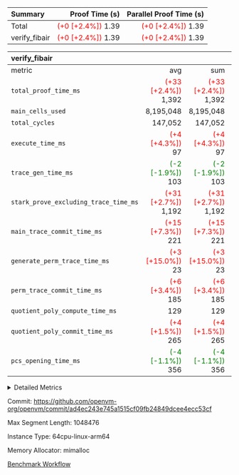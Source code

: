| Summary | Proof Time (s) | Parallel Proof Time (s) |
|:---|---:|---:|
| Total | <span style='color: red'>(+0 [+2.4%])</span> 1.39 | <span style='color: red'>(+0 [+2.4%])</span> 1.39 |
| verify_fibair | <span style='color: red'>(+0 [+2.4%])</span> 1.39 | <span style='color: red'>(+0 [+2.4%])</span> 1.39 |


| verify_fibair |||||
|:---|---:|---:|---:|---:|
|metric|avg|sum|max|min|
| `total_proof_time_ms ` | <span style='color: red'>(+33 [+2.4%])</span> 1,392 | <span style='color: red'>(+33 [+2.4%])</span> 1,392 | <span style='color: red'>(+33 [+2.4%])</span> 1,392 | <span style='color: red'>(+33 [+2.4%])</span> 1,392 |
| `main_cells_used     ` |  8,195,048 |  8,195,048 |  8,195,048 |  8,195,048 |
| `total_cycles        ` |  147,052 |  147,052 |  147,052 |  147,052 |
| `execute_time_ms     ` | <span style='color: red'>(+4 [+4.3%])</span> 97 | <span style='color: red'>(+4 [+4.3%])</span> 97 | <span style='color: red'>(+4 [+4.3%])</span> 97 | <span style='color: red'>(+4 [+4.3%])</span> 97 |
| `trace_gen_time_ms   ` | <span style='color: green'>(-2 [-1.9%])</span> 103 | <span style='color: green'>(-2 [-1.9%])</span> 103 | <span style='color: green'>(-2 [-1.9%])</span> 103 | <span style='color: green'>(-2 [-1.9%])</span> 103 |
| `stark_prove_excluding_trace_time_ms` | <span style='color: red'>(+31 [+2.7%])</span> 1,192 | <span style='color: red'>(+31 [+2.7%])</span> 1,192 | <span style='color: red'>(+31 [+2.7%])</span> 1,192 | <span style='color: red'>(+31 [+2.7%])</span> 1,192 |
| `main_trace_commit_time_ms` | <span style='color: red'>(+15 [+7.3%])</span> 221 | <span style='color: red'>(+15 [+7.3%])</span> 221 | <span style='color: red'>(+15 [+7.3%])</span> 221 | <span style='color: red'>(+15 [+7.3%])</span> 221 |
| `generate_perm_trace_time_ms` | <span style='color: red'>(+3 [+15.0%])</span> 23 | <span style='color: red'>(+3 [+15.0%])</span> 23 | <span style='color: red'>(+3 [+15.0%])</span> 23 | <span style='color: red'>(+3 [+15.0%])</span> 23 |
| `perm_trace_commit_time_ms` | <span style='color: red'>(+6 [+3.4%])</span> 185 | <span style='color: red'>(+6 [+3.4%])</span> 185 | <span style='color: red'>(+6 [+3.4%])</span> 185 | <span style='color: red'>(+6 [+3.4%])</span> 185 |
| `quotient_poly_compute_time_ms` |  129 |  129 |  129 |  129 |
| `quotient_poly_commit_time_ms` | <span style='color: red'>(+4 [+1.5%])</span> 265 | <span style='color: red'>(+4 [+1.5%])</span> 265 | <span style='color: red'>(+4 [+1.5%])</span> 265 | <span style='color: red'>(+4 [+1.5%])</span> 265 |
| `pcs_opening_time_ms ` | <span style='color: green'>(-4 [-1.1%])</span> 356 | <span style='color: green'>(-4 [-1.1%])</span> 356 | <span style='color: green'>(-4 [-1.1%])</span> 356 | <span style='color: green'>(-4 [-1.1%])</span> 356 |



<details>
<summary>Detailed Metrics</summary>

|  | verify_program_compile_ms | total_cells | stark_prove_excluding_trace_time_ms | quotient_poly_compute_time_ms | quotient_poly_commit_time_ms | perm_trace_commit_time_ms | pcs_opening_time_ms | main_trace_commit_time_ms |
| --- | --- | --- | --- | --- | --- | --- | --- |
|  | 7 | 65,536 | 60 | 3 | 13 | 0 | 30 | 14 | 

| air_name | rows | quotient_deg | main_cols | interactions | constraints | cells |
| --- | --- | --- | --- | --- | --- | --- |
| AccessAdapterAir<2> |  | 4 |  | 5 | 11 |  | 
| AccessAdapterAir<4> |  | 4 |  | 5 | 11 |  | 
| AccessAdapterAir<8> |  | 4 |  | 5 | 11 |  | 
| FibonacciAir | 32,768 | 1 | 2 |  | 5 | 65,536 | 
| FriReducedOpeningAir |  | 4 |  | 39 | 60 |  | 
| JalRangeCheckAir |  | 4 |  | 9 | 11 |  | 
| NativePoseidon2Air<BabyBearParameters>, 1> |  | 4 |  | 136 | 533 |  | 
| PhantomAir |  | 4 |  | 3 | 4 |  | 
| ProgramAir |  | 1 |  | 1 | 4 |  | 
| VariableRangeCheckerAir |  | 1 |  | 1 | 4 |  | 
| VmAirWrapper<AluNativeAdapterAir, FieldArithmeticCoreAir> |  | 4 |  | 15 | 23 |  | 
| VmAirWrapper<BranchNativeAdapterAir, BranchEqualCoreAir<1> |  | 4 |  | 11 | 22 |  | 
| VmAirWrapper<NativeAdapterAir<2, 0>, PublicValuesCoreAir> |  | 4 |  | 11 | 22 |  | 
| VmAirWrapper<NativeLoadStoreAdapterAir<1>, NativeLoadStoreCoreAir<1> |  | 4 |  | 15 | 16 |  | 
| VmAirWrapper<NativeLoadStoreAdapterAir<4>, NativeLoadStoreCoreAir<4> |  | 4 |  | 15 | 16 |  | 
| VmAirWrapper<NativeVectorizedAdapterAir<4>, FieldExtensionCoreAir> |  | 4 |  | 15 | 23 |  | 
| VmConnectorAir |  | 4 |  | 5 | 9 |  | 
| VolatileBoundaryAir |  | 4 |  | 4 | 16 |  | 

| group | trace_gen_time_ms | total_proof_time_ms | total_cycles | total_cells | stark_prove_excluding_trace_time_ms | quotient_poly_compute_time_ms | quotient_poly_commit_time_ms | perm_trace_commit_time_ms | pcs_opening_time_ms | main_trace_commit_time_ms | main_cells_used | generate_perm_trace_time_ms | execute_time_ms |
| --- | --- | --- | --- | --- | --- | --- | --- | --- | --- | --- | --- | --- | --- |
| verify_fibair | 103 | 1,392 | 147,052 | 23,947,938 | 1,192 | 129 | 265 | 185 | 356 | 221 | 8,195,048 | 23 | 97 | 

| group | air_name | rows | prep_cols | perm_cols | main_cols | cells |
| --- | --- | --- | --- | --- | --- | --- |
| verify_fibair | AccessAdapterAir<2> | 32,768 |  | 12 | 11 | 753,664 | 
| verify_fibair | AccessAdapterAir<4> | 16,384 |  | 12 | 13 | 409,600 | 
| verify_fibair | AccessAdapterAir<8> | 128 |  | 12 | 17 | 3,712 | 
| verify_fibair | FriReducedOpeningAir | 1,024 |  | 44 | 27 | 72,704 | 
| verify_fibair | JalRangeCheckAir | 16,384 |  | 16 | 12 | 458,752 | 
| verify_fibair | NativePoseidon2Air<BabyBearParameters>, 1> | 16,384 |  | 160 | 399 | 9,158,656 | 
| verify_fibair | PhantomAir | 8,192 |  | 8 | 6 | 114,688 | 
| verify_fibair | ProgramAir | 8,192 |  | 8 | 10 | 147,456 | 
| verify_fibair | VariableRangeCheckerAir | 262,144 | 2 | 8 | 1 | 2,359,296 | 
| verify_fibair | VmAirWrapper<AluNativeAdapterAir, FieldArithmeticCoreAir> | 131,072 |  | 20 | 29 | 6,422,528 | 
| verify_fibair | VmAirWrapper<BranchNativeAdapterAir, BranchEqualCoreAir<1> | 16,384 |  | 16 | 23 | 638,976 | 
| verify_fibair | VmAirWrapper<NativeLoadStoreAdapterAir<1>, NativeLoadStoreCoreAir<1> | 32,768 |  | 24 | 21 | 1,474,560 | 
| verify_fibair | VmAirWrapper<NativeLoadStoreAdapterAir<4>, NativeLoadStoreCoreAir<4> | 16,384 |  | 24 | 27 | 835,584 | 
| verify_fibair | VmAirWrapper<NativeVectorizedAdapterAir<4>, FieldExtensionCoreAir> | 8,192 |  | 20 | 38 | 475,136 | 
| verify_fibair | VmConnectorAir | 2 | 1 | 12 | 5 | 34 | 
| verify_fibair | VolatileBoundaryAir | 32,768 |  | 8 | 11 | 622,592 | 

</details>


Commit: https://github.com/openvm-org/openvm/commit/ad4ec243e745a1515cf09fb24849dcee4ecc53cf

Max Segment Length: 1048476

Instance Type: 64cpu-linux-arm64

Memory Allocator: mimalloc

[Benchmark Workflow](https://github.com/openvm-org/openvm/actions/runs/13775696155)
